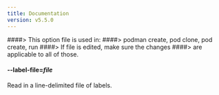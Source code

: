 ```yaml
---
title: Documentation
version: v5.5.0
---
```


####> This option file is used in:
####>   podman create, pod clone, pod create, run
####> If file is edited, make sure the changes
####> are applicable to all of those.
#### **--label-file**=*file*

Read in a line-delimited file of labels.
